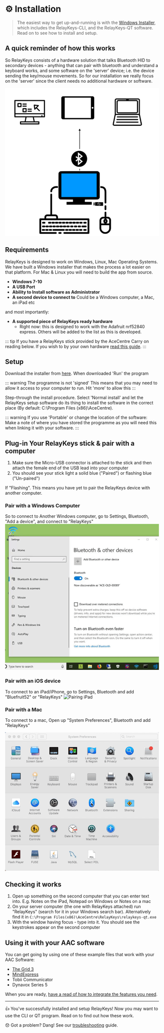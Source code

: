 # ⚙️ Installation

> The easiest way to get up-and-running is with the [Windows Installer](https://github.com/AceCentre/RelayKeys/releases/latest), which includes the RelayKeys-CLI, and the RelayKeys-QT software. Read on to see how to install and setup.  

## A quick reminder of how this works

So RelayKeys consists of a hardware solution that talks Bluetooth HID to secondary devices - anything that can pair with bluetooth and understand a keyboard works, and some software on the 'server' device; i.e. the device sending the key/mouse movements. So for our installation we really focus on the 'server' since the client needs no additional hardware or software.  

![RelayKeys Overview](../img/overview.png)

## Requirements

RelayKeys is designed to work on Windows, Linux, Mac Operating Systems. We have built a Windows installer that makes the process a lot easier on that platform. For Mac & Linux you will need to build the app from source. 

* **Windows 7-10**
* **A USB Port**
* **Ability to Install software as Administrator**
* **A second device to connect to** Could be a Windows computer, a Mac, an iPad etc

and most importantly:

* **A supported piece of RelayKeys ready hardware**
    * Right now:  this is designed to work with the Adafruit nrf52840 express. Others will be added to the list as this is developed. 

::: tip If you have a RelayKeys stick provided by the AceCentre 
Carry on reading below. If you wish to by your own hardware [read this guide](/technical/supported-boards.html). 
:::

## Setup

Download the installer from [here](https://github.com/AceCentre/RelayKeys/releases/latest). When downloaded 'Run' the program 

::: warning The programme is not 'signed' 
This means that you may need to allow it access to your computer to run. Hit 'more' to allow this
:::

Step-through the install procedure. Select 'Normal install' and let the RelayKeys setup software do its thing to install the software in the correct place (By default: C:\Program Files (x86)\AceCentre). 

::: warning If you use 'Portable' or change the location of the software:
Make a note of where you have stored the programme as you will need this when linking it with your software. 
:::


## Plug-in Your RelayKeys stick & pair with a computer

1. Make sure the Micro-USB connector is attached to the stick and then attach the female end of the USB lead into your computer 
2. You should see your stick light a solid blue ("Paired") or flashing blue ("Un-paired")

If "Flashing". This means you have yet to pair the RelayKeys device with another computer. 

### Pair with a Windows Computer 

So to connect to Another Windows computer, go to Settings, Bluetooth, "Add a device", and connect to "RelayKeys"
![Pairing Windows](../img/screenshots/windows-pairing.gif)

### Pair with an iOS device

To connect to an iPad/iPhone, go to Settings, Bluetooth and add "Bluefruit52" or "RelayKeys"
![Pairing iPad](../img/screenshots/ipad-pairing.gif)

### Pair with a Mac

To connect to a mac, Open up "System Preferences", Bluetooth and add "RelayKeys"

![Pairing Mac](../img/screenshots/mac-pairing.gif)

## Checking it works

1. Open up something on the second computer that you can enter text into. E.g. Notes on the iPad, Notepad on Windows or Notes on a mac
2. On your server computer (the one with RelayKeys attached) run "RelayKeys" (search for it in your Windows search bar). Alternatively find it in ``C:\Program Files(x86)\AceCentre\RelayKeys\relaykeys-qt.exe``
3. With the window having focus - type into it. You should see the keystrokes appear on the second computer 

## Using it with your AAC software

You can get going by using one of these example files that work with your AAC Software:

* [The Grid 3](https://www.dropbox.com/s/3mcvnpnyi36lpdh/RelayKeysDemo.gridset?dl=1)
* [MindExpress](https://www.dropbox.com/s/4z194iwf90kzfwj/RelayKeys%20sample%20demo.jmm?dl=1)
* Tobii Communicator
* Dynavox Series 5

When you are ready, [have a read of how to integrate the features you need](/guides/basic-principles.html). 

---

👍 You've successfully installed and setup RelayKeys! Now you may want to use the CLI or QT program. Read on to find out how these work. 

😞 Got a problem? Dang! See our [troubleshooting](/getting-started/contributing.md) guide. 
